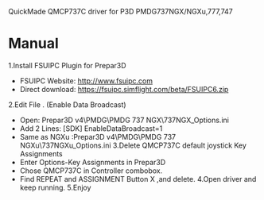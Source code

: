 QuickMade QMCP737C driver for P3D
PMDG737NGX/NGXu,777,747

# Manual

1.Install FSUIPC Plugin for Prepar3D
+ FSUIPC Website: http://www.fsuipc.com
+ Direct download: https://fsuipc.simflight.com/beta/FSUIPC6.zip

2.Edit File . (Enable Data Broadcast)
+ Open: Prepar3D v4\PMDG\PMDG 737 NGX\737NGX_Options.ini
+ Add 2 Lines:
[SDK]
EnableDataBroadcast=1
+ Same as NGXu :Prepar3D v4\PMDG\PMDG 737 NGXu\737NGXu_Options.ini
3.Delete QMCP737C default joystick Key Assignments 
+ Enter Options-Key Assignments in Prepar3D
+ Chose QMCP737C in Controller combobox.
+ Find REPEAT  and  ASSIGNMENT Button X ,and delete.
4.Open driver and keep running.
5.Enjoy
